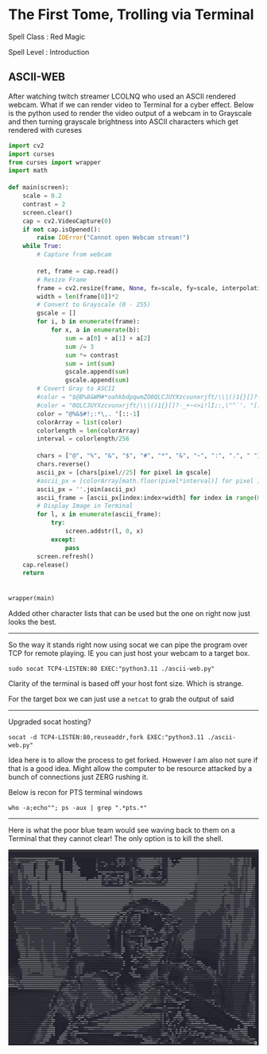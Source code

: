 # The First Tome, Trolling via Terminal

Spell Class : Red Magic

Spell Level : Introduction

## ASCII-WEB

After watching twitch streamer LCOLNQ who used an ASCII rendered webcam. What if we can render video to Terminal for a cyber effect. Below is the python used to render the video output of a webcam in to Grayscale and then turning grayscale brightness into ASCII characters which get rendered with cureses

```python
import cv2
import curses
from curses import wrapper
import math

def main(screen):
    scale = 0.2    
    contrast = 2
    screen.clear()
    cap = cv2.VideoCapture(0)
    if not cap.isOpened():
        raise IOError("Cannot open Webcam stream!")
    while True:
        # Capture from webcam

        ret, frame = cap.read()
        # Resize Frame
        frame = cv2.resize(frame, None, fx=scale, fy=scale, interpolation=cv2.INTER_AREA)
        width = len(frame[0])*2
        # Convert to Grayscale (0 - 255)
        gscale = []
        for i, b in enumerate(frame):
            for x, a in enumerate(b):
                sum = a[0] + a[1] + a[2] 
                sum /= 3
                sum *= contrast
                sum = int(sum)
                gscale.append(sum)
                gscale.append(sum)
        # Covert Gray to ASCII
        #color = "$@B%8&WM#*oahkbdpqwmZO0QLCJUYXzcvunxrjft/\\|()1{}[]?-_+~<>i!lI;:,\"^`'."[::-1]
        #color = "0QLCJUYXzcvunxrjft/\\|()1{}[]?-_+~<>i!lI;:,\"^`'. "[::-1]
        color = "@%&$#!;:*\,. "[::-1]
        colorArray = list(color)
        colorlength = len(colorArray)
        interval = colorlength/256

        chars = ["@", "%", "&", "$", "#", "*", "&", "~", ":", ".", " "]
        chars.reverse()
        ascii_px = [chars[pixel//25] for pixel in gscale]
        #ascii_px = [colorArray[math.floor(pixel*interval)] for pixel in gscale]
        ascii_px = ''.join(ascii_px)
        ascii_frame = [ascii_px[index:index+width] for index in range(0, len(ascii_px), width)]
        # Display Image in Terminal
        for l, x in enumerate(ascii_frame):
            try:
                screen.addstr(l, 0, x)
            except:
                pass
        screen.refresh()
    cap.release()
    return


wrapper(main)

```

Added other character lists that can be used but the one on right now just looks the best.

--- 

So the way it stands right now using socat we can pipe the program over TCP for remote playing. IE you can just host your webcam to a target box.

```shell
sudo socat TCP4-LISTEN:80 EXEC:"python3.11 ./ascii-web.py"
```

Clarity of the terminal is based off your host font size. Which is strange.  



For the target box we can just use a `netcat` to grab the output of said 


---

Upgraded socat hosting?

```shell
socat -d TCP4-LISTEN:80,reuseaddr,fork EXEC:"python3.11 ./ascii-web.py"
```

Idea here is to allow the process to get forked. However I am also not sure if that is a good idea. Might allow the computer to be resource attacked by a bunch of connections just ZERG rushing it.

Below is recon for PTS terminal windows 
```shell
who -a;echo""; ps -aux | grep ".*pts.*"
```
---
Here is what the poor blue team would see waving back to them on a Terminal that they cannot clear! The only option is to kill the shell. 


![Wizard_Render](attachments/ascii.jpg)


